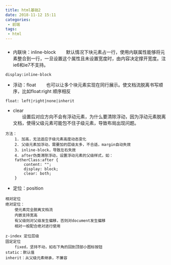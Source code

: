 ```yaml
---
title: html基础2
date: 2018-11-12 15:11
categories:
 - 前端
tags:
 - html
---
```


### 
- 内联块：inline-block
&emsp;&emsp;默认情况下块元素占一行，使用内联属性能够将元素整合到一行，一旦设置这个属性且未设置宽度时，由内容决定撑开宽度。注ie6和ie7不支持。
```
display:inline-block
```
- 浮动：float
&emsp;&emsp;也可以让多个块元素实现在同行展示。使文档流脱离书写顺序，比如float:right 顺序相反
```
float: left|right|none|inherit
```
- clear    
&emsp;&emsp;设置后对应方向不会有浮动元素，为什么要清除浮动，因为浮动元素脱离文档，使得父级元素可能包不住子级元素，导致布局出现问题。
```
方法：
    1. 加高，无法适应子级元素高度动态变化
    2. 父级元素加浮动，需要加的层级太多，不合适，margin自动失效
    3. inline-block，导致左右失效
    4. after伪类清除浮动，设置浮动元素的父级样式，如：
    fatherClass:after {
        content: "";
        display: block;
        clear: both;
    }
```

- 定位：position
```
相对定位
绝对定位：
    使元素完全脱离文档流
    内嵌支持宽高
    有父级则对父级发生偏移，否则对document发生偏移
    相对一般配合绝对进行使用
    
z-index 定位层级
固定定位
    fixed，坚持不动，如右下角的回到顶部小图标按钮
static：默认值
inherit：从父级元素继承，不兼容
```